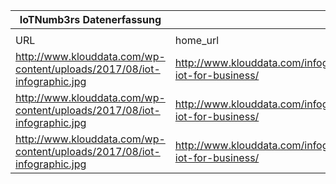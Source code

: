 |IoTNumb3rs Datenerfassung|||||||||||
| ---- | ---- | ---- | ---- | ---- | ---- | ---- | ---- | ---- | ---- | ---- |
||||||||||||
|URL|home_url|filename|device_class|device_count|market_class|market_volume|prognosis_year|publication_year|authorship_class|Dropbox folder|
|http://www.klouddata.com/wp-content/uploads/2017/08/iot-infographic.jpg|http://www.klouddata.com/infographic/leverage-iot-for-business/|file5_iot-infographic.jpg|generic IoT|34000000000|||2020||company|marielledemuth/20181113-0000|
|http://www.klouddata.com/wp-content/uploads/2017/08/iot-infographic.jpg|http://www.klouddata.com/infographic/leverage-iot-for-business/|file5_iot-infographic.jpg|||amount IoT devices|24000000000|not indicated|2015|company|marielledemuth/20181113-0000|
|http://www.klouddata.com/wp-content/uploads/2017/08/iot-infographic.jpg|http://www.klouddata.com/infographic/leverage-iot-for-business/|file5_iot-infographic.jpg|||spent on IoT solutions|6E+12|2020|2015|company|marielledemuth/20181113-0000|
